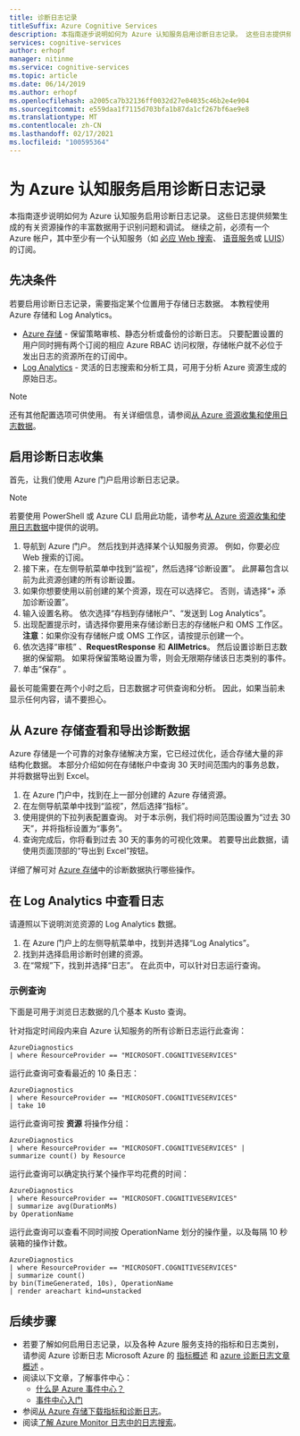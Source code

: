 ```yaml
---
title: 诊断日志记录
titleSuffix: Azure Cognitive Services
description: 本指南逐步说明如何为 Azure 认知服务启用诊断日志记录。 这些日志提供频繁生成的有关资源操作的丰富数据用于识别问题和调试。
services: cognitive-services
author: erhopf
manager: nitinme
ms.service: cognitive-services
ms.topic: article
ms.date: 06/14/2019
ms.author: erhopf
ms.openlocfilehash: a2005ca7b32136ff0032d27e04035c46b2e4e904
ms.sourcegitcommit: e559daa1f7115d703bfa1b87da1cf267bf6ae9e8
ms.translationtype: MT
ms.contentlocale: zh-CN
ms.lasthandoff: 02/17/2021
ms.locfileid: "100595364"
---
```

# <a name="enable-diagnostic-logging-for-azure-cognitive-services"></a>为 Azure 认知服务启用诊断日志记录

本指南逐步说明如何为 Azure 认知服务启用诊断日志记录。 这些日志提供频繁生成的有关资源操作的丰富数据用于识别问题和调试。 继续之前，必须有一个 Azure 帐户，其中至少有一个认知服务（如 [必应 Web 搜索](./bing-web-search/overview.md)、 [语音服务](./speech-service/overview.md)或 [LUIS](./luis/what-is-luis.md)）的订阅。

## <a name="prerequisites"></a>先决条件

若要启用诊断日志记录，需要指定某个位置用于存储日志数据。 本教程使用 Azure 存储和 Log Analytics。

* [Azure 存储](../azure-monitor/essentials/resource-logs.md#send-to-azure-storage) - 保留策略审核、静态分析或备份的诊断日志。 只要配置设置的用户同时拥有两个订阅的相应 Azure RBAC 访问权限，存储帐户就不必位于发出日志的资源所在的订阅中。
* [Log Analytics](../azure-monitor/essentials/resource-logs.md#send-to-log-analytics-workspace) - 灵活的日志搜索和分析工具，可用于分析 Azure 资源生成的原始日志。

> [!NOTE]
> 还有其他配置选项可供使用。 有关详细信息，请参阅[从 Azure 资源收集和使用日志数据](../azure-monitor/essentials/platform-logs-overview.md)。

## <a name="enable-diagnostic-log-collection"></a>启用诊断日志收集  

首先，让我们使用 Azure 门户启用诊断日志记录。

> [!NOTE]
> 若要使用 PowerShell 或 Azure CLI 启用此功能，请参考[从 Azure 资源收集和使用日志数据](../azure-monitor/essentials/platform-logs-overview.md)中提供的说明。

1. 导航到 Azure 门户。 然后找到并选择某个认知服务资源。 例如，你要必应 Web 搜索的订阅。   
2. 接下来，在左侧导航菜单中找到“监视”，然后选择“诊断设置”。   此屏幕包含以前为此资源创建的所有诊断设置。
3. 如果你想要使用以前创建的某个资源，现在可以选择它。 否则，请选择“+ 添加诊断设置”。 
4. 输入设置名称。 依次选择“存档到存储帐户”、“发送到 Log Analytics”。  
5. 出现配置提示时，请选择你要用来存储诊断日志的存储帐户和 OMS 工作区。 **注意**：如果你没有存储帐户或 OMS 工作区，请按提示创建一个。
6. 依次选择“审核”  、**RequestResponse** 和 **AllMetrics**。 然后设置诊断日志数据的保留期。 如果将保留策略设置为零，则会无限期存储该日志类别的事件。
7. 单击“保存”  。

最长可能需要在两个小时之后，日志数据才可供查询和分析。 因此，如果当前未显示任何内容，请不要担心。

## <a name="view-and-export-diagnostic-data-from-azure-storage"></a>从 Azure 存储查看和导出诊断数据

Azure 存储是一个可靠的对象存储解决方案，它已经过优化，适合存储大量的非结构化数据。 本部分介绍如何在存储帐户中查询 30 天时间范围内的事务总数，并将数据导出到 Excel。

1. 在 Azure 门户中，找到在上一部分创建的 Azure 存储资源。
2. 在左侧导航菜单中找到“监视”，然后选择“指标”。  
3. 使用提供的下拉列表配置查询。 对于本示例，我们将时间范围设置为“过去 30 天”，并将指标设置为“事务”。  
4. 查询完成后，你将看到过去 30 天的事务的可视化效果。 若要导出此数据，请使用页面顶部的“导出到 Excel”按钮。 

详细了解可对 [Azure 存储](../storage/blobs/storage-blobs-introduction.md)中的诊断数据执行哪些操作。

## <a name="view-logs-in-log-analytics"></a>在 Log Analytics 中查看日志

请遵照以下说明浏览资源的 Log Analytics 数据。

1. 在 Azure 门户上的左侧导航菜单中，找到并选择“Log Analytics”。 
2. 找到并选择启用诊断时创建的资源。
3. 在“常规”下，找到并选择“日志”。   在此页中，可以针对日志运行查询。

### <a name="sample-queries"></a>示例查询

下面是可用于浏览日志数据的几个基本 Kusto 查询。

针对指定时间段内来自 Azure 认知服务的所有诊断日志运行此查询：

```kusto
AzureDiagnostics
| where ResourceProvider == "MICROSOFT.COGNITIVESERVICES"
```

运行此查询可查看最近的 10 条日志：

```kusto
AzureDiagnostics
| where ResourceProvider == "MICROSOFT.COGNITIVESERVICES"
| take 10
```

运行此查询可按 **资源** 将操作分组：

```kusto
AzureDiagnostics
| where ResourceProvider == "MICROSOFT.COGNITIVESERVICES" |
summarize count() by Resource
```
运行此查询可以确定执行某个操作平均花费的时间：

```kusto
AzureDiagnostics
| where ResourceProvider == "MICROSOFT.COGNITIVESERVICES"
| summarize avg(DurationMs)
by OperationName
```

运行此查询可以查看不同时间按 OperationName 划分的操作量，以及每隔 10 秒装箱的操作计数。

```kusto
AzureDiagnostics
| where ResourceProvider == "MICROSOFT.COGNITIVESERVICES"
| summarize count()
by bin(TimeGenerated, 10s), OperationName
| render areachart kind=unstacked
```

## <a name="next-steps"></a>后续步骤

* 若要了解如何启用日志记录，以及各种 Azure 服务支持的指标和日志类别，请参阅 Azure 诊断日志 Microsoft Azure 的 [指标概述](../azure-monitor/data-platform.md) 和 [azure 诊断日志文章概述](../azure-monitor/essentials/platform-logs-overview.md) 。
* 阅读以下文章，了解事件中心：
  * [什么是 Azure 事件中心？](../event-hubs/event-hubs-about.md)
  * [事件中心入门](../event-hubs/event-hubs-dotnet-standard-getstarted-send.md)
* 参阅[从 Azure 存储下载指标和诊断日志](../storage/blobs/storage-quickstart-blobs-dotnet.md#download-blobs)。
* 阅读[了解 Azure Monitor 日志中的日志搜索](../azure-monitor/logs/log-query-overview.md)。